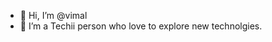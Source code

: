 - 👋 Hi, I’m @vimal
- 👀 I’m a Techii person who  love to explore new technolgies.


<!---
vimalvysh/vimalvysh is a ✨ special ✨ repository because its `README.md` (this file) appears on your GitHub profile.
You can click the Preview link to take a look at your changes.
--->
